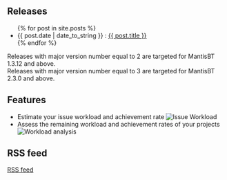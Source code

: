 ## Releases
<div>
	<ul class="posts">
		{% for post in site.posts %}
		<li>
			<span>{{ post.date | date_to_string }} : </span>
			<a href="https://mantisbt-plugins.github.io/traceability{{ post.url }}" title="{{ post.title }}">{{ post.title }}</a>
		</li>
		{% endfor %}
	</ul>
</div>
<div>
	<p style="margin:0;">Releases with major version number equal to 2 are targeted for MantisBT 1.3.12 and above.</p>
	<p style="margin:0;">Releases with major version number equal to 3 are targeted for MantisBT 2.3.0 and above.</p>
</div>

## Features
<ul>
	<li>
		<span>Estimate your issue workload and achievement rate</span>
		<img alt="Issue Workload" 
			src="https://mantisbt-plugins.github.io/workload/assets/issue_custom_field_2_3_X.png" 
			title="Issue workload in MantisBT 2.3.X" />
	</li>
	<li>
		<span>Assess the remaining workload and achievement rates of your projects</span>
		<img alt="Workload analysis" 
			src="https://mantisbt-plugins.github.io/workload/assets/workload_analysis_2_3_X.png" 
			title="Workload analysis in MantisBT 2.3.X" />
	</li>
</ul>

## RSS feed
<div>
<a href="https://mantisbt-plugins.github.io/workload/atom.xml">RSS feed</a>
</div>